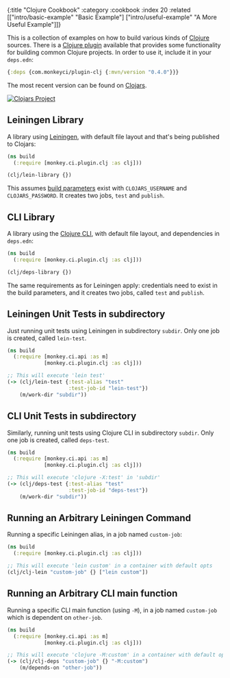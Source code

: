 {:title "Clojure Cookbook"
 :category :cookbook
 :index 20
 :related [["intro/basic-example" "Basic Example"]
           ["intro/useful-example" "A More Useful Example"]]}

This is a collection of examples on how to build various kinds of [Clojure](https://clojure.org)
sources.  There is a [Clojure plugin](https://github.com/monkey-projects/plugin-clj.git)
available that provides some functionality for building common Clojure projects.  In order
to use it, include it in your `deps.edn`:

```clojure
{:deps {com.monkeyci/plugin-clj {:mvn/version "0.4.0"}}}
```

The most recent version can be found on [Clojars](https://clojars.org/com.monkeyci/plugin-clj).

[![Clojars Project](https://img.shields.io/clojars/v/com.monkeyci/plugin-clj.svg)](https://clojars.org/com.monkeyci/plugin-clj)

## Leiningen Library

A library using [Leiningen](https://leiningen.org), with default file layout and that's
being published to Clojars:

```clojure
(ns build
  (:require [monkey.ci.plugin.clj :as clj]))

(clj/lein-library {})
```

This assumes [build parameters](params/) exist with `CLOJARS_USERNAME` and `CLOJARS_PASSWORD`.
It creates two jobs, `test` and `publish`.

## CLI Library

A library using the [Clojure CLI](https://clojure.org/guides/deps_and_cli), with default
file layout, and dependencies in `deps.edn`:

```clojure
(ns build
  (:require [monkey.ci.plugin.clj :as clj]))

(clj/deps-library {})
```

The same requirements as for Leiningen apply: credentials need to exist in the build parameters,
and it creates two jobs, called `test` and `publish`.

## Leiningen Unit Tests in subdirectory

Just running unit tests using Leiningen in subdirectory `subdir`.
Only one job is created, called `lein-test`.

```clojure
(ns build
  (:require [monkey.ci.api :as m]
            [monkey.ci.plugin.clj :as clj]))

;; This will execute 'lein test'
(-> (clj/lein-test {:test-alias "test"
                    :test-job-id "lein-test"})
    (m/work-dir "subdir"))
```

## CLI Unit Tests in subdirectory

Similarly, running unit tests using Clojure CLI in subdirectory `subdir`.
Only one job is created, called `deps-test`.

```clojure
(ns build
  (:require [monkey.ci.api :as m]
            [monkey.ci.plugin.clj :as clj]))

;; This will execute 'clojure -X:test' in 'subdir'
(-> (clj/deps-test {:test-alias "test"
                    :test-job-id "deps-test"})
    (m/work-dir "subdir"))
```

## Running an Arbitrary Leiningen Command

Running a specific Leiningen alias, in a job named `custom-job`:

```clojure
(ns build
  (:require [monkey.ci.plugin.clj :as clj]))

;; This will execute 'lein custom' in a container with default opts
(clj/clj-lein "custom-job" {} ["lein custom"])
```
## Running an Arbitrary CLI main function

Running a specific CLI main function (using `-M`), in a job named `custom-job`
which is dependent on `other-job`.

```clojure
(ns build
  (:require [monkey.ci.api :as m]
            [monkey.ci.plugin.clj :as clj]))

;; This will execute 'clojure -M:custom' in a container with default opts
(-> (clj/clj-deps "custom-job" {} "-M:custom")
    (m/depends-on "other-job"))
```